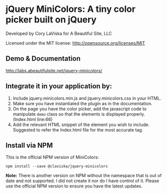# jQuery MiniColors: A tiny color picker built on jQuery

Developed by Cory LaViska for A Beautiful Site, LLC

Licensed under the MIT license: http://opensource.org/licenses/MIT

## Demo & Documentation

http://labs.abeautifulsite.net/jquery-minicolors/

## Integrate it in your application by:

1. Include jquery.minicolors.min.js and jquery.minicolors.css in your HTML.
2. Make sure you have instantiated the plugin as in the documentation.
3. On the page you have the color picker, add the javascript code to manipulate `demo` class so that the elements is displayed properly.
(Index.html line:66)
4. Add the relevant HTML snippet of the element you wish to include. Suggested to refer the Index.html file for the most accurate tag.

## Install via NPM

This is the official NPM version of MiniColors:

```
npm install --save @claviska/jquery-minicolors
```

**Note:** There is another version on NPM without the namespace that is out of date and not supported. I did not create it nor do I have control of it. Please use the official NPM version to ensure you have the latest updates.
